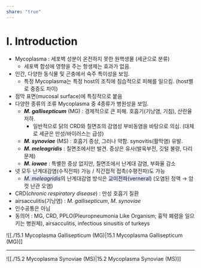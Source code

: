 ```yaml
---
share: "true"
---
```

# Ⅰ. Introduction
- Mycoplasma : 세포벽 성분이 온전하지 못한 원핵생물 (세균으로 분류)
	- 세포벽 합성에 영향을 주는 항생제는 효과가 없음.
- 인간, 다양한 동식물 및 곤충에서 숙주 특이성을 보임.
	- 특정 Mycoplasma는 특정 host의 조직에 침습적으로 피해를 일으킴. (host별로 중증도 차이)
- 점막 표면(mucosal surface)에 특징적으로 붙음
- 다양한 종류의 조류 Mycoplasma 중 4종류가 병원성을 보임.
	- ***M. gallisepticum*** (MG) : 경제적으로 큰 피해. 호흡기(기낭염, 기침), 산란율 저하.
		- 일반적으로 닭의 CRD와 칠면조의 감염성 부비동염을 바탕으로 의심. (대체로 세균은 만성/바이러스는 급성)
	- ***M. synoviae*** (MS) : 호흡기 증상, 그러나 약함. synovitis(활막염) 유발.
	- ***M. meleagridis*** : 칠면조에서만 발견. 증상은 유사(발육부전, 깃털 불량, 다리 문제)
	- ***M. iowae*** : 특별한 증상 없지만, 칠면조에서 난계대 감염, 부화율 감소
- 넷 모두 난계대감염(수직전파) 가능 / 직간접적 접촉(수평전파)도 가능
	- <i><span style="background:#e0e5fc">M. meleagridis</span></i>의 난계대감염 방식은 <span style="background:#e0e5fc">교미전파(verneral)</span> (오염된 정액 → 암컷 난관 오염)
- CRD(*chronic respiratory disease*)  : 만성 호흡기 질환
- airsacculitis(기낭염) : *M. gallisepticum*, *M. synoviae*
- 인수공통은 아님
-  동의어 : MG, CRD, PPLO(Pleuropneumonia Like Organism; 흉막 폐렴을 일으키는 병원체), airsacculitis, infectious sinusitis of turkeys

![[./15.1 Mycoplasma Gallisepticum (MG)|15.1 Mycoplasma Gallisepticum (MG)]]

---

![[./15.2 Mycoplasma Synoviae (MS)|15.2 Mycoplasma Synoviae (MS)]]